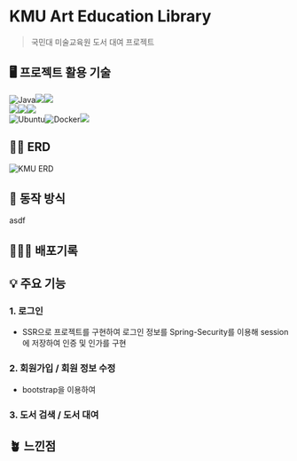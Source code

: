 # KMU Art Education Library
> 국민대 미술교육원 도서 대여 프로젝트

## 🖥️ 프로젝트 활용 기술 
<p>
	
![Java](https://img.shields.io/badge/java-%23ED8B00.svg?style=for-the-badge&logo=openjdk&logoColor=white)<img src="https://img.shields.io/badge/thymeleaf-005F0F?style=for-the-badge&logo=thymeleaf&logoColor=white"><img src="https://img.shields.io/badge/mysql-4479A1?style=for-the-badge&logo=mysql&logoColor=white">
<br>
<img src="https://img.shields.io/badge/Spring-6DB33F?style=for-the-badge&logo=Spring&logoColor=white"><img src="https://img.shields.io/badge/springsecurity-6DB33F?style=for-the-badge&logo=springsecurity&logoColor=white"><img src="https://img.shields.io/badge/spring data jpa-6DB33F?style=for-the-badge&logo=Spring&logoColor=white">
<br>![Ubuntu](https://img.shields.io/badge/Ubuntu-E95420?style=for-the-badge&logo=ubuntu&logoColor=white)![Docker](https://img.shields.io/badge/docker-%230db7ed.svg?style=for-the-badge&logo=docker&logoColor=white)<img src="https://img.shields.io/badge/aws-232F3E.svg?&style=for-the-badge&logo=amazonaws&logoColor=white">

</p>

## ✍🏻 ERD 

![KMU ERD](https://github.com/ramloper/kookmin/assets/114231216/cde14e22-eed2-49c1-adcd-78acd165026d)

## 🌟 동작 방식 

asdf

## 🧑🏻‍💻 배포기록 


## 💡 주요 기능
### 1. 로그인
- SSR으로 프로젝트를 구현하여 로그인 정보를 Spring-Security를 이용해 session에 저장하여 인증 및 인가를 구현
### 2. 회원가입 / 회원 정보 수정
- bootstrap을 이용하여 
### 3. 도서 검색 / 도서 대여


## 🪴 느낀점 

